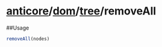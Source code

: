 # [anticore](../../../../../#reference)/[dom](../../#reference)/[tree](../#reference)/<a name="reference">removeAll</a>

##Usage

```js
removeAll(nodes)
```